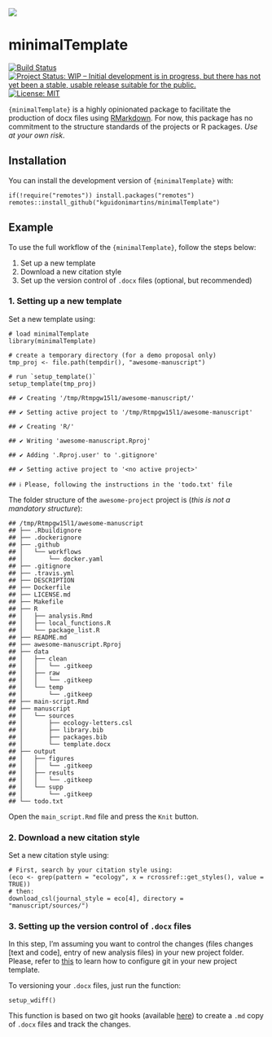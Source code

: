 
![](http://www.textfiles.com/underconstruction/HeHeartlandPark2601underconstructionbar9.gif)

minimalTemplate
===============

[![Build
Status](https://travis-ci.com/kguidonimartins/minimalTemplate.svg?branch=master)](https://travis-ci.com/kguidonimartins/minimalTemplate)
[![Project Status: WIP – Initial development is in progress, but there
has not yet been a stable, usable release suitable for the
public.](https://www.repostatus.org/badges/latest/wip.svg)](https://www.repostatus.org/#wip)
[![License:
MIT](https://img.shields.io/badge/License-MIT-blue.svg)](https://opensource.org/licenses/MIT)

`{minimalTemplate}` is a highly opinionated package to facilitate the
production of docx files using
[RMarkdown](https://rmarkdown.rstudio.com/). For now, this package has
no commitment to the structure standards of the projects or R packages.
*Use at your own risk*.

Installation
------------

You can install the development version of `{minimalTemplate}` with:

    if(!require("remotes")) install.packages("remotes")
    remotes::install_github("kguidonimartins/minimalTemplate")

Example
-------

To use the full workflow of the `{minimalTemplate}`, follow the steps
below:

1.  Set up a new template
2.  Download a new citation style
3.  Set up the version control of `.docx` files (optional, but
    recommended)

### 1. Setting up a new template

Set a new template using:

    # load minimalTemplate
    library(minimalTemplate)

    # create a temporary directory (for a demo proposal only)
    tmp_proj <- file.path(tempdir(), "awesome-manuscript")

    # run `setup_template()`
    setup_template(tmp_proj)

    ## ✔ Creating '/tmp/Rtmpgw15l1/awesome-manuscript/'

    ## ✔ Setting active project to '/tmp/Rtmpgw15l1/awesome-manuscript'

    ## ✔ Creating 'R/'

    ## ✔ Writing 'awesome-manuscript.Rproj'

    ## ✔ Adding '.Rproj.user' to '.gitignore'

    ## ✔ Setting active project to '<no active project>'

    ## ℹ Please, following the instructions in the 'todo.txt' file

The folder structure of the `awesome-project` project is (*this is not a
mandatory structure*):

    ## /tmp/Rtmpgw15l1/awesome-manuscript
    ## ├── .Rbuildignore
    ## ├── .dockerignore
    ## ├── .github
    ## │   └── workflows
    ## │       └── docker.yaml
    ## ├── .gitignore
    ## ├── .travis.yml
    ## ├── DESCRIPTION
    ## ├── Dockerfile
    ## ├── LICENSE.md
    ## ├── Makefile
    ## ├── R
    ## │   ├── analysis.Rmd
    ## │   ├── local_functions.R
    ## │   └── package_list.R
    ## ├── README.md
    ## ├── awesome-manuscript.Rproj
    ## ├── data
    ## │   ├── clean
    ## │   │   └── .gitkeep
    ## │   ├── raw
    ## │   │   └── .gitkeep
    ## │   └── temp
    ## │       └── .gitkeep
    ## ├── main-script.Rmd
    ## ├── manuscript
    ## │   └── sources
    ## │       ├── ecology-letters.csl
    ## │       ├── library.bib
    ## │       ├── packages.bib
    ## │       └── template.docx
    ## ├── output
    ## │   ├── figures
    ## │   │   └── .gitkeep
    ## │   ├── results
    ## │   │   └── .gitkeep
    ## │   └── supp
    ## │       └── .gitkeep
    ## └── todo.txt

Open the `main_script.Rmd` file and press the `Knit` button.

### 2. Download a new citation style

Set a new citation style using:

    # First, search by your citation style using:
    (eco <- grep(pattern = "ecology", x = rcrossref::get_styles(), value = TRUE))
    # then:
    download_csl(journal_style = eco[4], directory = "manuscript/sources/")

### 3. Setting up the version control of `.docx` files

In this step, I’m assuming you want to control the changes (files
changes \[text and code\], entry of new analysis files) in your new
project folder. Please, refer to
[this](https://kbroman.org/github_tutorial/) to learn how to configure
git in your new project template.

To versioning your `.docx` files, just run the function:

    setup_wdiff()

This function is based on two git hooks (available
[here](https://github.com/vigente/gerardus/tree/master/shell-script)) to
create a `.md` copy of `.docx` files and track the changes.
